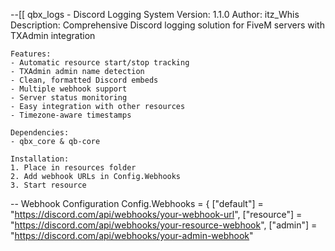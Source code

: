 --[[
    qbx_logs -  Discord Logging System
    Version: 1.1.0
    Author: itz_Whis
    Description: Comprehensive Discord logging solution for FiveM servers with TXAdmin integration
    
    Features:
    - Automatic resource start/stop tracking
    - TXAdmin admin name detection
    - Clean, formatted Discord embeds
    - Multiple webhook support
    - Server status monitoring
    - Easy integration with other resources
    - Timezone-aware timestamps
    
    Dependencies:
    - qbx_core & qb-core
    
    Installation:
    1. Place in resources folder
    2. Add webhook URLs in Config.Webhooks
    3. Start resource
    




-- Webhook Configuration
Config.Webhooks = {
    ["default"] = "https://discord.com/api/webhooks/your-webhook-url",
    ["resource"] = "https://discord.com/api/webhooks/your-resource-webhook",
    ["admin"] = "https://discord.com/api/webhooks/your-admin-webhook"


    
   
